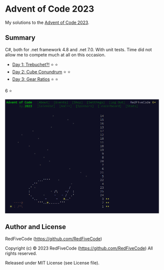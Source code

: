 # Advent of Code 2023

My solutions to the [Advent of Code 2023](https://adventofcode.com/2023).

## Summary
C#, both for .net framework 4.8 and .net 7.0.
With unit tests.
Time did not allow me to compete much at all on this occasion.

* [Day 1: Trebuchet?!](https://adventofcode.com/2023/day/1) :star: :star:
* [Day 2: Cube Conundrum](https://adventofcode.com/2023/day/2) :star: :star:
* [Day 3: Gear Ratios](https://adventofcode.com/2023/day/3) :star: :star:


6 :star:

![](Stars.png)

## Author and License
RedFiveCode (https://github.com/RedFiveCode)

Copyright (c) © 2023 RedFiveCode (https://github.com/RedFiveCode) All rights reserved.

Released under MIT License (see License file).